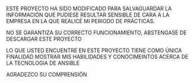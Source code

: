 ESTE PROYECTO HA SIDO MODIFICADO PARA SALVAGUARDAR LA INFORMACIÓN QUE PUDIESE RESULTAR SENSIBLE DE CARA A LA EMPRESA EN LA QUE REALICÉ MI PERIODO DE PRÁCTICAS.

NO SE GARANTIZA SU CORRECTO FUNCIONAMIENTO, ABSTENGASE DE DESCARGAR ESTE PROYECTO

LO QUE USTED ENCUENTRE EN ESTE PROYECTO TIENE COMO ÚNICA FINALIDAD MOSTRAR MIS HABILIDADES Y CONOCIMEINTOS ACERCA DE LA TECNOLOGIA DE ANSIBLE

AGRADEZCO SU COMPRENSIÓN
